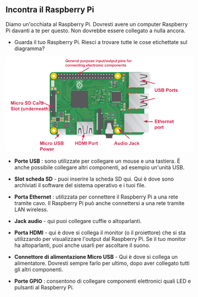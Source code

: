 ## Incontra il Raspberry Pi

Diamo un'occhiata al Raspberry Pi. Dovresti avere un computer Raspberry Pi davanti a te per questo. Non dovrebbe essere collegato a nulla ancora.

+ Guarda il tuo Raspberry Pi. Riesci a trovare tutte le cose etichettate sul diagramma?

![immagine dello schermo](images/pi-labelled-names.png)

+ **Porte USB** : sono utilizzate per collegare un mouse e una tastiera. È anche possibile collegare altri componenti, ad esempio un'unità USB.

+ **Slot scheda SD** - puoi inserire la scheda SD qui. Qui è dove sono archiviati il ​​software del sistema operativo e i tuoi file.

+ **Porta Ethernet** : utilizzata per connettere il Raspberry Pi a una rete tramite cavo. Il Raspberry Pi può anche connettersi a una rete tramite LAN wireless.

+ **Jack audio** - qui puoi collegare cuffie o altoparlanti.

+ **Porta HDMI** - qui è dove si collega il monitor (o il proiettore) che si sta utilizzando per visualizzare l'output dal Raspberry Pi. Se il tuo monitor ha altoparlanti, puoi anche usarli per ascoltare il suono.

+ **Connettore di alimentazione Micro USB** - Qui è dove si collega un alimentatore. Dovresti sempre farlo per ultimo, dopo aver collegato tutti gli altri componenti.

+ **Porte GPIO** : consentono di collegare componenti elettronici quali LED e pulsanti al Raspberry Pi.